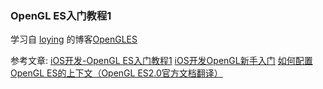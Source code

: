 ### OpenGL ES入门教程1

学习自 [loying](https://github.com/loyinglin) 的博客[OpenGLES](https://www.jianshu.com/nb/2135411)

参考文章:
[iOS开发-OpenGL ES入门教程1](https://www.jianshu.com/p/750fde1d8b6a)
[iOS开发OpenGL新手入门](http://www.olinone.com/?p=308)
[如何配置OpenGL ES的上下文（OpenGL ES2.0官方文档翻译）](https://blog.csdn.net/mengtnt/article/details/7773279)
